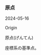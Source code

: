 <article id="原点">

### 原点

<p class="st_update_header">2024-05-16</p>
<p class="st_name_header_en">Origin</p>
<p class="st_name_header_jp">原点(げんてん)</p>
<div class="article_explanation">座標系の基準点。</div>
</article>
